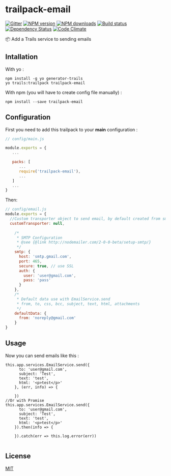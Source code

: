 # trailpack-email
[![Gitter][gitter-image]][gitter-url]
[![NPM version][npm-image]][npm-url]
[![NPM downloads][npm-download]][npm-url]
[![Build status][ci-image]][ci-url]
[![Dependency Status][daviddm-image]][daviddm-url]
[![Code Climate][codeclimate-image]][codeclimate-url]

:package: Add a Trails service to sending emails

## Intallation
With yo : 

```
npm install -g yo generator-trails
yo trails:trailpack trailpack-email
```

With npm (you will have to create config file manually) :
 
`npm install --save trailpack-email`

## Configuration
First you need to add this trailpack to your __main__ configuration : 
```js
// config/main.js

module.exports = {
   ...

   packs: [
      ...
      require('trailpack-email'),
      ...
   ]
   ...
}
```

Then:
```js
// config/email.js
module.exports = {
  //Custom transporter object to send email, by default created from smtp values but can be override here
  customTransporter: null,
  
    /*
     * SMTP Configuration
     * @see {@link http://nodemailer.com/2-0-0-beta/setup-smtp/}
     */
    smtp: {
      host: 'smtp.gmail.com',
      port: 465,
      secure: true, // use SSL
      auth: {
        user: 'user@gmail.com',
        pass: 'pass'
      }
    },
    /*
     * Default data use with EmailService.send
     * from, to, css, bcc, subject, text, html, attachments
     */
    defaultData: {
      from: 'noreply@gmail.com'
    }
}
```

## Usage
Now you can send emails like this : 

```
this.app.services.EmailService.send({
      to: 'user@gmail.com',
      subject: 'Test',
      text: 'test',
      html: '<p>test</p>'
    }, (err, info) => {

    })
//Or with Promise
this.app.services.EmailService.send({
      to: 'user@gmail.com',
      subject: 'Test',
      text: 'test',
      html: '<p>test</p>'
    }).then(info => {

    }).catch(err => this.log.error(err))
    
```

## License
[MIT](https://github.com/jaumard/trailpack-email/blob/master/LICENSE)

[npm-image]: https://img.shields.io/npm/v/trailpack-email.svg?style=flat-square
[npm-url]: https://npmjs.org/package/trailpack-email
[npm-download]: https://img.shields.io/npm/dt/trailpack-email.svg
[ci-image]: https://travis-ci.org/jaumard/trailpack-email.svg?branch=master
[ci-url]: https://travis-ci.org/jaumard/trailpack-email
[daviddm-image]: http://img.shields.io/david/jaumard/trailpack-email.svg?style=flat-square
[daviddm-url]: https://david-dm.org/jaumard/trailpack-email
[codeclimate-image]: https://img.shields.io/codeclimate/github/jaumard/trailpack-email.svg?style=flat-square
[codeclimate-url]: https://codeclimate.com/github/jaumard/trailpack-email
[gitter-image]: http://img.shields.io/badge/+%20GITTER-JOIN%20CHAT%20%E2%86%92-1DCE73.svg?style=flat-square
[gitter-url]: https://gitter.im/trailsjs/trails
